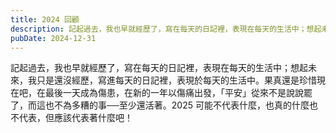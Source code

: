 ```yaml
---
title: 2024 回顧
description: 記起過去，我也早就經歷了，寫在每天的日記裡，表現在每天的生活中；想起未來，我只是還沒經歷，寫進每天的日記裡，表現於每天的……
pubDate: 2024-12-31
---
```


記起過去，我也早就經歷了，寫在每天的日記裡，表現在每天的生活中；想起未來，我只是還沒經歷，寫進每天的日記裡，表現於每天的生活中。果真還是珍惜現在吧，在最後一天成為傷患，在新的一年以傷痛出發，「平安」從來不是說說罷了，而這也不為多糟的事──至少還活著。2025 可能不代表什麼，也真的什麼也不代表，但應該代表著什麼吧！
